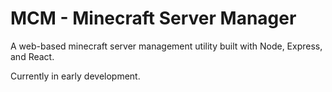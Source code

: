 # MCM - Minecraft Server Manager

A web-based minecraft server management utility built with Node, Express, and React. 

Currently in early development. 
